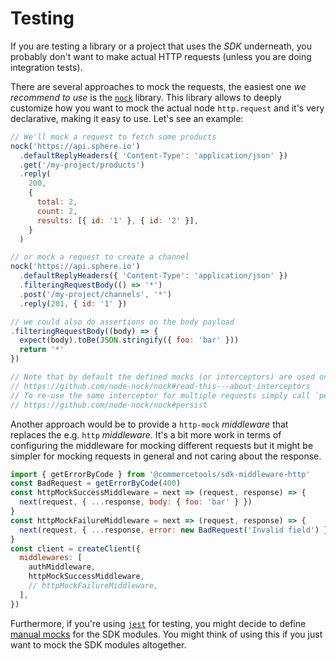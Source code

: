 # Testing

If you are testing a library or a project that uses the _SDK_ underneath, you probably don't want to make actual HTTP requests (unless you are doing integration tests).

There are several approaches to mock the requests, the easiest one _we recommend to use_ is the [`nock`](https://github.com/node-nock/nock) library.
This library allows to deeply customize how you want to mock the actual node `http.request` and it's very declarative, making it easy to use. Let's see an example:

```js
// We'll mock a request to fetch some products
nock('https://api.sphere.io')
  .defaultReplyHeaders({ 'Content-Type': 'application/json' })
  .get('/my-project/products')
  .reply(
    200,
    {
      total: 2,
      count: 2,
      results: [{ id: '1' }, { id: '2' }],
    }
  )

// or mock a request to create a channel
nock('https://api.sphere.io')
  .defaultReplyHeaders({ 'Content-Type': 'application/json' })
  .filteringRequestBody(() => '*')
  .post('/my-project/channels', '*')
  .reply(201, { id: '1' })

// we could also do assertions on the body payload
.filteringRequestBody((body) => {
  expect(body).toBe(JSON.stringify({ foo: 'bar' }))
  return '*'
})

// Note that by default the defined mocks (or interceptors) are used only once
// https://github.com/node-nock/nock#read-this---about-interceptors
// To re-use the same interceptor for multiple requests simply call `persist()`
// https://github.com/node-nock/nock#persist
```

Another approach would be to provide a `http-mock` _middleware_ that replaces the e.g. `http` _middleware_. It's a bit more work in terms of configuring the middleware for mocking different requests but it might be simpler for mocking requests in general and not caring about the response.

```js
import { getErrorByCode } from '@commercetools/sdk-middleware-http'
const BadRequest = getErrorByCode(400)
const httpMockSuccessMiddleware = next => (request, response) => {
  next(request, { ...response, body: { foo: 'bar' } })
}
const httpMockFailureMiddleware = next => (request, response) => {
  next(request, { ...response, error: new BadRequest('Invalid field') })
}
const client = createClient({
  middlewares: [
    authMiddleware,
    httpMockSuccessMiddleware,
    // httpMockFailureMiddleware,
  ],
})
```

Furthermore, if you're using [`jest`](https://github.com/facebook/jest) for testing, you might decide to define [manual mocks](http://facebook.github.io/jest/manual-mocks.html#content) for the SDK modules. You might think of using this if you just want to mock the SDK modules altogether.
